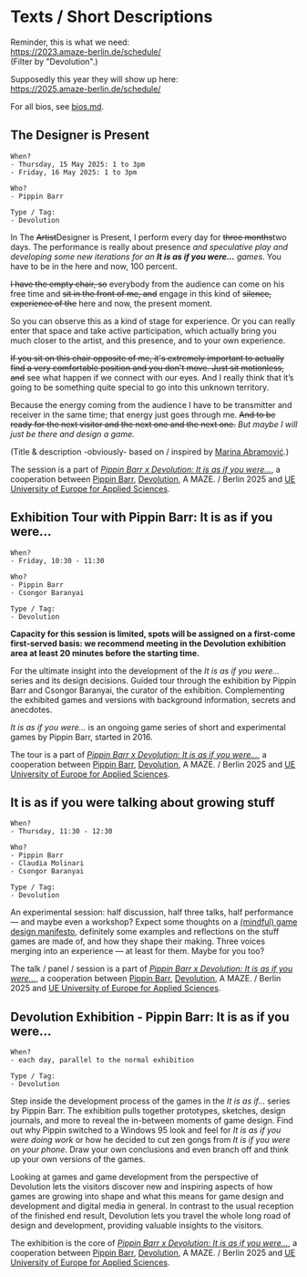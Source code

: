 # Texts / Short Descriptions

Reminder, this is what we need:  
https://2023.amaze-berlin.de/schedule/  
(Filter by "Devolution".)

Supposedly this year they will show up here:  
https://2025.amaze-berlin.de/schedule/

For all bios, see [bios.md](./bios.md).

## The Designer is Present

```
When?
- Thursday, 15 May 2025: 1 to 3pm
- Friday, 16 May 2025: 1 to 3pm

Who?
- Pippin Barr

Type / Tag:
- Devolution
```

In The ~~Artist~~Designer is Present, I perform every day for ~~three months~~two days. The performance is really about presence *and speculative play and developing some new iterations for an **It is as if you were...** games*. You have to be in the here and now, 100 percent.

~~I have the empty chair, so~~ everybody from the audience can come on his free time and ~~sit in the front of me, and~~ engage in this kind of ~~silence, experience of the~~ here and now, the present moment.

So you can observe this as a kind of stage for experience. Or you can really enter that space and take active participation, which actually bring you much closer to the artist, and this presence, and to your own experience.

~~If you sit on this chair opposite of me, it's extremely important to actually find a very comfortable position and you don't move. Just sit motionless, and~~ see what happen if we connect with our eyes. And I really think that it’s going to be something quite special to go into this unknown territory.

Because the energy coming from the audience I have to be transmitter and receiver in the same time; that energy just goes through me. ~~And to be ready for the next visitor and the next one and the next one.~~ *But maybe I will just be there and design a game.*

(Title & description -obviously- based on / inspired by [Marina Abramović](https://www.moma.org/audio/playlist/243/3133).)

The session is a part of [*Pippin Barr x Devolution: It is as if you were...*](https://github.com/csongorb/growingstuff), a cooperation between [Pippin Barr](https://pippinbarr.com/), [Devolution](https://devolution.online/), A MAZE. / Berlin 2025 and [UE University of Europe for Applied Sciences](https://www.ue-germany.com).

## Exhibition Tour with Pippin Barr: It is as if you were...

```
When?
- Friday, 10:30 - 11:30

Who?
- Pippin Barr
- Csongor Baranyai

Type / Tag:
- Devolution
```

**Capacity for this session is limited, spots will be assigned on a first-come first-served basis: we recommend meeting in the Devolution exhibition area at least 20 minutes before the starting time.**

For the ultimate insight into the development of the *It is as if you were...* series and its design decisions. Guided tour through the exhibition by Pippin Barr and Csongor Baranyai, the curator of the exhibition. Complementing the exhibited games and versions with background information, secrets and anecdotes.

*It is as if you were...* is an ongoing game series of short and experimental games by Pippin Barr, started in 2016.

The tour is a part of [*Pippin Barr x Devolution: It is as if you were...*](https://github.com/csongorb/growingstuff), a cooperation between [Pippin Barr](https://pippinbarr.com/), [Devolution](https://devolution.online/), A MAZE. / Berlin 2025 and [UE University of Europe for Applied Sciences](https://www.ue-germany.com).

## It is as if you were talking about growing stuff

```
When?
- Thursday, 11:30 - 12:30

Who?
- Pippin Barr
- Claudia Molinari
- Csongor Baranyai

Type / Tag:
- Devolution
```

An experimental session: half discussion, half three talks, half performance — and maybe even a workshop? Expect some thoughts on a [(mindful) game design manifesto](https://wearemuesli.itch.io/mgdmanifesto), definitely some examples and reflections on the stuff games are made of, and how they shape their making. Three voices merging into an experience — at least for them. Maybe for you too?

The talk / panel / session is a part of [*Pippin Barr x Devolution: It is as if you were...*](https://github.com/csongorb/growingstuff), a cooperation between [Pippin Barr](https://pippinbarr.com/), [Devolution](https://devolution.online/), A MAZE. / Berlin 2025 and [UE University of Europe for Applied Sciences](https://www.ue-germany.com).

## Devolution Exhibition - Pippin Barr: It is as if you were...

```
When?
- each day, parallel to the normal exhibition

Type / Tag:
- Devolution
```

Step inside the development process of the games in the *It is as if...* series by Pippin Barr. The exhibition pulls together prototypes, sketches, design journals, and more to reveal the in-between moments of game design. Find out why Pippin switched to a Windows 95 look and feel for *It is as if you were doing work* or how he decided to cut zen gongs from *It is if you were on your phone*. Draw your own conclusions and even branch off and think up your own versions of the games.

Looking at games and game development from the perspective of Devolution lets the visitors discover new and inspiring aspects of how games are growing into shape and what this means for game design and development and digital media in general. In contrast to the usual reception of the finished end result, Devolution lets you travel the whole long road of design and development, providing valuable insights to the visitors.

The exhibition is the core of [*Pippin Barr x Devolution: It is as if you were...*](https://github.com/csongorb/growingstuff), a cooperation between [Pippin Barr](https://pippinbarr.com/), [Devolution](https://devolution.online/), A MAZE. / Berlin 2025 and [UE University of Europe for Applied Sciences](https://www.ue-germany.com).
